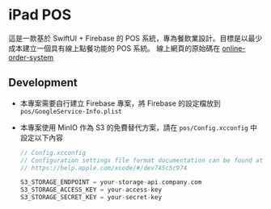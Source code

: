 # iPad POS

這是一款基於 SwiftUI + Firebase 的 POS 系統，專為餐飲業設計。目標是以最少成本建立一個具有線上點餐功能的 POS 系統。
線上網頁的原始碼在 [online-order-system](https://github.com/brianchou452/online-order-system)

## Development

- 本專案需要自行建立 Firebase 專案，將 Firebase 的設定檔放到 `pos/GoogleService-Info.plist`

- 本專案使用 MinIO 作為 S3 的免費替代方案，請在 `pos/Config.xcconfig` 中設定以下內容

    ```swift
    // Config.xcconfig
    // Configuration settings file format documentation can be found at:
    // https://help.apple.com/xcode/#/dev745c5c974

    S3_STORAGE_ENDPOINT = your-storage-api.company.com
    S3_STORAGE_ACCESS_KEY = your-access-key
    S3_STORAGE_SECRET_KEY = your-secret-key
    ```
